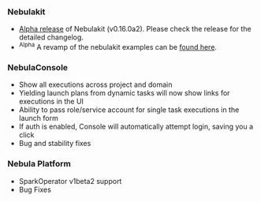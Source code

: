 ### Nebulakit
* [Alpha release](https://github.com/lyft/nebulakit/releases/tag/v0.16.0a2) of Nebulakit (v0.16.0a2). Please check the release for the detailed changelog.
* <sup>Alpha</sup> A revamp of the nebulakit examples can be [found here](https://nebulacookbook.readthedocs.io/en/latest/auto_recipes/index.html).

### NebulaConsole
* Show all executions across project and domain
* Yielding launch plans from dynamic tasks will now show links for executions in the UI
* Ability to pass role/service account for single task executions in the launch form
* If auth is enabled, Console will automatically attempt login, saving you a click
* Bug and stability fixes

### Nebula Platform
* SparkOperator v1beta2 support
* Bug Fixes
